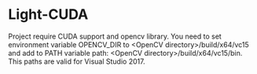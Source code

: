# Light-CUDA

Project require CUDA support and opencv library. You need to set environment variable OPENCV_DIR to \<OpenCV directory>/build/x64/vc15 and add to PATH variable path: \<OpenCV directory>/build/x64/vc15/bin. This paths are valid for Visual Studio 2017.
